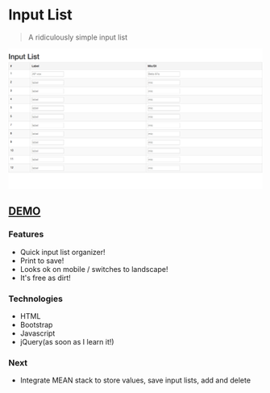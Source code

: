 #	Input List

> A ridiculously simple input list 

<a href="http://krisplunkett.github.io/input-list/"><img src="/InputList.png"></a>

## <a href="http://krisplunkett.github.io/input-list/">DEMO</a>

### Features
* Quick input list organizer!
* Print to save!
* Looks ok on mobile / switches to landscape!
* It's free as dirt!

### Technologies
* HTML
* Bootstrap
* Javascript 
* jQuery(as soon as I learn it!)

### Next
* Integrate MEAN stack to store values, save input lists, add and delete
